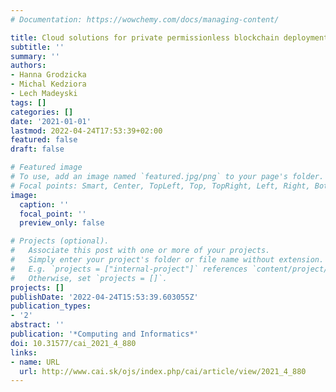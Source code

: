 ```yaml
---
# Documentation: https://wowchemy.com/docs/managing-content/

title: Cloud solutions for private permissionless blockchain deployment
subtitle: ''
summary: ''
authors:
- Hanna Grodzicka
- Michal Kedziora
- Lech Madeyski
tags: []
categories: []
date: '2021-01-01'
lastmod: 2022-04-24T17:53:39+02:00
featured: false
draft: false

# Featured image
# To use, add an image named `featured.jpg/png` to your page's folder.
# Focal points: Smart, Center, TopLeft, Top, TopRight, Left, Right, BottomLeft, Bottom, BottomRight.
image:
  caption: ''
  focal_point: ''
  preview_only: false

# Projects (optional).
#   Associate this post with one or more of your projects.
#   Simply enter your project's folder or file name without extension.
#   E.g. `projects = ["internal-project"]` references `content/project/deep-learning/index.md`.
#   Otherwise, set `projects = []`.
projects: []
publishDate: '2022-04-24T15:53:39.603055Z'
publication_types:
- '2'
abstract: ''
publication: '*Computing and Informatics*'
doi: 10.31577/cai_2021_4_880
links:
- name: URL
  url: http://www.cai.sk/ojs/index.php/cai/article/view/2021_4_880
---
```

